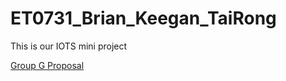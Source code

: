 # ET0731_Brian_Keegan_TaiRong

This is our IOTS mini project

<a href = "GrpG_v1.pdf">Group G Proposal </a>
